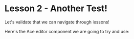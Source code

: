 # Lesson 2 - Another Test!

Let's validate that we can navigate through lessons!

Here's the Ace editor component we are going to try and use:

<div class="editor" source="example.js"></div>